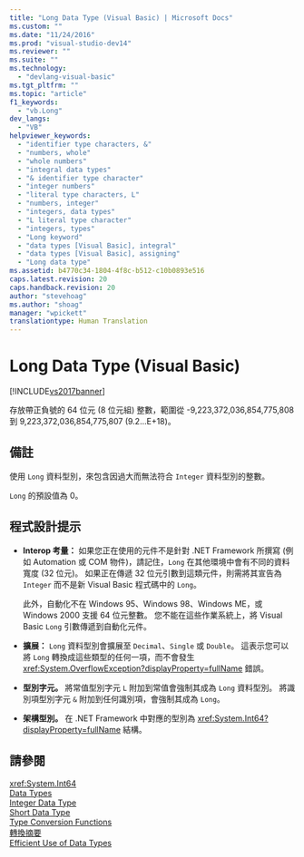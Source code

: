 ```yaml
---
title: "Long Data Type (Visual Basic) | Microsoft Docs"
ms.custom: ""
ms.date: "11/24/2016"
ms.prod: "visual-studio-dev14"
ms.reviewer: ""
ms.suite: ""
ms.technology: 
  - "devlang-visual-basic"
ms.tgt_pltfrm: ""
ms.topic: "article"
f1_keywords: 
  - "vb.Long"
dev_langs: 
  - "VB"
helpviewer_keywords: 
  - "identifier type characters, &"
  - "numbers, whole"
  - "whole numbers"
  - "integral data types"
  - "& identifier type character"
  - "integer numbers"
  - "literal type characters, L"
  - "numbers, integer"
  - "integers, data types"
  - "L literal type character"
  - "integers, types"
  - "Long keyword"
  - "data types [Visual Basic], integral"
  - "data types [Visual Basic], assigning"
  - "Long data type"
ms.assetid: b4770c34-1804-4f8c-b512-c10b0893e516
caps.latest.revision: 20
caps.handback.revision: 20
author: "stevehoag"
ms.author: "shoag"
manager: "wpickett"
translationtype: Human Translation
---
```

# Long Data Type (Visual Basic)
[!INCLUDE[vs2017banner](../../../csharp/includes/vs2017banner.md)]

存放帶正負號的 64 位元 \(8 位元組\) 整數，範圍從 \-9,223,372,036,854,775,808 到 9,223,372,036,854,775,807 \(9.2...E\+18\)。  
  
## 備註  
 使用 `Long` 資料型別，來包含因過大而無法符合 `Integer` 資料型別的整數。  
  
 `Long` 的預設值為 0。  
  
## 程式設計提示  
  
-   **Interop 考量：** 如果您正在使用的元件不是針對 .NET Framework 所撰寫 \(例如 Automation 或 COM 物件\)，請記住，`Long` 在其他環境中會有不同的資料寬度 \(32 位元\)。  如果正在傳遞 32 位元引數到這類元件，則需將其宣告為 `Integer` 而不是新 Visual Basic 程式碼中的 `Long`。  
  
     此外，自動化不在 Windows 95、Windows 98、Windows ME，或 Windows 2000 支援 64 位元整數。  您不能在這些作業系統上，將 Visual Basic `Long` 引數傳遞到自動化元件。  
  
-   **擴展：** `Long` 資料型別會擴展至 `Decimal`、`Single` 或 `Double`。  這表示您可以將 `Long` 轉換成這些類型的任何一項，而不會發生 <xref:System.OverflowException?displayProperty=fullName> 錯誤。  
  
-   **型別字元。** 將常值型別字元 `L` 附加到常值會強制其成為 `Long` 資料型別。  將識別項型別字元 `&` 附加到任何識別項，會強制其成為 `Long`。  
  
-   **架構型別。** 在 .NET Framework 中對應的型別為 <xref:System.Int64?displayProperty=fullName> 結構。  
  
## 請參閱  
 <xref:System.Int64>   
 [Data Types](../../../visual-basic/language-reference/data-types/data-type-summary.md)   
 [Integer Data Type](../../../visual-basic/language-reference/data-types/integer-data-type.md)   
 [Short Data Type](../../../visual-basic/language-reference/data-types/short-data-type.md)   
 [Type Conversion Functions](../../../visual-basic/language-reference/functions/type-conversion-functions.md)   
 [轉換摘要](../../../visual-basic/language-reference/keywords/conversion-summary.md)   
 [Efficient Use of Data Types](../../../visual-basic/programming-guide/language-features/data-types/efficient-use-of-data-types.md)